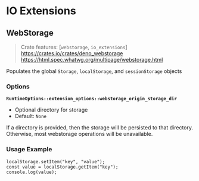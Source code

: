 # IO Extensions
## WebStorage
> Crate features: [`webstorage`, `io_extensions`]
> <https://crates.io/crates/deno_webstorage>
> <https://html.spec.whatwg.org/multipage/webstorage.html>  

Populates the global `Storage`, `localStorage`, and `sessionStorage` objects

### Options
**`RuntimeOptions::extension_options::webstorage_origin_storage_dir`**
- Optional directory for storage
- Default: `None`

If a directory is provided, then the storage will be persisted to that directory.  
Otherwise, most webstorage operations will be unavailable.

### Usage Example
```js,norun
localStorage.setItem("key", "value");
const value = localStorage.getItem("key");
console.log(value);
```